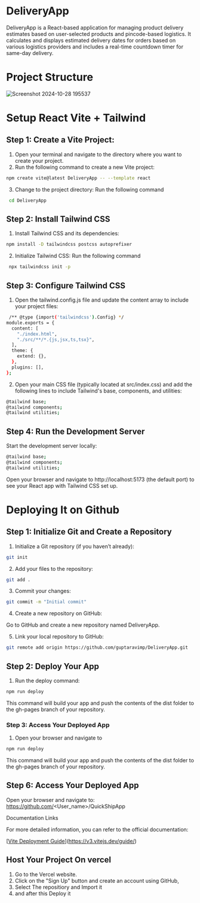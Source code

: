 
# DeliveryApp

DeliveryApp is a React-based application for managing product delivery estimates based on user-selected products and pincode-based logistics. It calculates and displays estimated delivery dates for orders based on various logistics providers and includes a real-time countdown timer for same-day delivery.

# Project Structure





![Screenshot 2024-10-28 195537](https://github.com/user-attachments/assets/95d8bfba-df07-4ce2-9284-f296d4d3223d)


# Setup React Vite + Tailwind 
## Step 1: Create a Vite Project:

1. Open your terminal and navigate to the directory where you want to create your project.
2. Run the following command to create a new Vite project:
```bash
npm create vite@latest DeliveryApp -- --template react
```
3. Change to the project directory:
Run the following command 
```bash
 cd DeliveryApp
```
## Step 2: Install Tailwind CSS

1. Install Tailwind CSS and its dependencies:
```bash
npm install -D tailwindcss postcss autoprefixer
```
2. Initialize Tailwind CSS:
Run the following command 
```bash
 npx tailwindcss init -p
```
## Step 3: Configure Tailwind CSS
1. Open the tailwind.config.js file and update the content array to include your project files:
```bash
 /** @type {import('tailwindcss').Config} */
module.exports = {
  content: [
    "./index.html",
    "./src/**/*.{js,jsx,ts,tsx}",
  ],
  theme: {
    extend: {},
  },
  plugins: [],
};

```
2. Open your main CSS file (typically located at src/index.css) and add the following lines to include Tailwind's base, components, and utilities:
```bash
@tailwind base;
@tailwind components;
@tailwind utilities;

```
## Step 4: Run the Development Server
Start the development server locally:
```bash
@tailwind base;
@tailwind components;
@tailwind utilities;
```
Open your browser and navigate to http://localhost:5173 (the default port) to see your React app with Tailwind CSS set up.

# Deploying It on Github 
## Step 1: Initialize Git and Create a Repository
1. Initialize a Git repository (if you haven’t already):
```bash
git init
```
2. Add your files to the repository:
```bash
git add .
```
3. Commit your changes:
```bash
git commit -m "Initial commit"

```
4. Create a new repository on GitHub:

Go to GitHub and create a new repository named DeliveryApp.

5. Link your local repository to GitHub:
```bash
git remote add origin https://github.com/guptaravimp/DeliveryApp.git
```
## Step 2: Deploy Your App
1. Run the deploy command:
```bash
npm run deploy
```
This command will build your app and push the contents of the dist folder to the gh-pages branch of your repository.
### Step 3: Access Your Deployed App
1. Open your browser and navigate to
```bash
npm run deploy
```


This command will build your app and push the contents of the dist folder to the gh-pages branch of your repository.

## Step 6: Access Your Deployed App
Open your browser and navigate to:
https://github.com/<User_name>/QuickShipApp

Documentation Links

For more detailed information, you can refer to the official documentation:

[[Vite Deployment Guide](https://react.dev/learn)](https://v3.vitejs.dev/guide/)

## Host Your Project On vercel 
1. Go to the Vercel website.
2. Click on the "Sign Up" button and create an account using GitHub, 
3. Select The repositiory and Import it 
4. and after this Deploy it 

